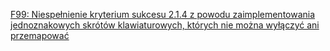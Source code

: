 [F99: Niespełnienie kryterium sukcesu 2.1.4 z powodu zaimplementowania jednoznakowych skrótów klawiaturowych, których nie można wyłączyć ani przemapować](https://www.w3.org/WAI/WCAG22/Techniques/failures/F99)